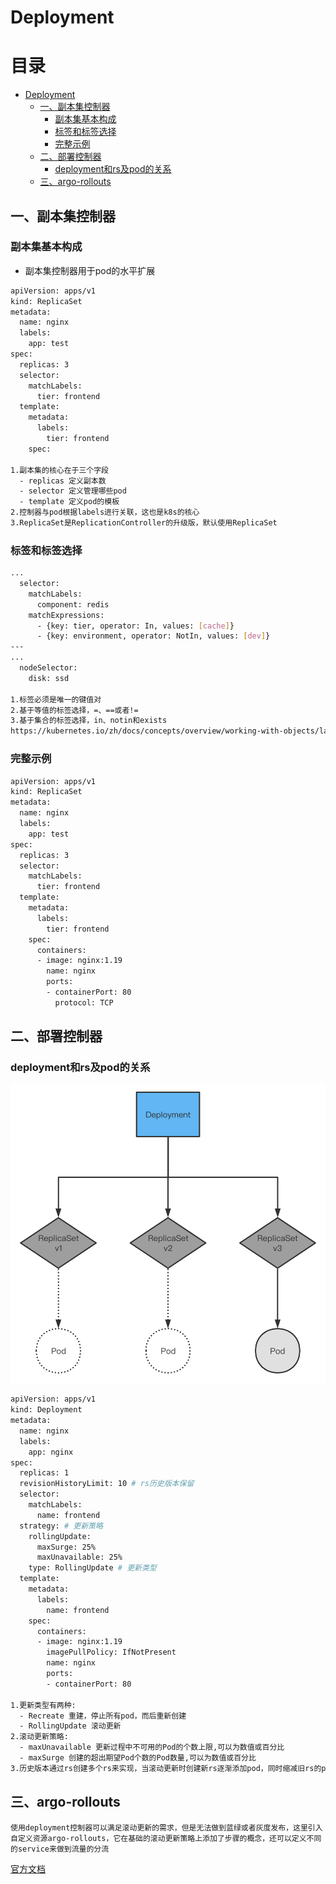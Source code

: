 # Deployment

目录
=================

* [Deployment](#deployment)
   * [一、副本集控制器](#一副本集控制器)
      * [副本集基本构成](#副本集基本构成)
      * [标签和标签选择](#标签和标签选择)
      * [完整示例](#完整示例)
   * [二、部署控制器](#二部署控制器)
      * [deployment和rs及pod的关系](#deployment和rs及pod的关系)
   * [三、argo-rollouts](#三argo-rollouts)


## 一、副本集控制器

### 副本集基本构成
- 副本集控制器用于pod的水平扩展

~~~bash
apiVersion: apps/v1
kind: ReplicaSet
metadata:
  name: nginx
  labels:
    app: test
spec:
  replicas: 3
  selector:
    matchLabels:
      tier: frontend
  template:
    metadata:
      labels:
        tier: frontend
    spec:

1.副本集的核心在于三个字段
  - replicas 定义副本数
  - selector 定义管理哪些pod
  - template 定义pod的模板
2.控制器与pod根据labels进行关联，这也是k8s的核心
3.ReplicaSet是ReplicationController的升级版，默认使用ReplicaSet
~~~

### 标签和标签选择

~~~bash
...
  selector:
    matchLabels:
      component: redis
    matchExpressions:
      - {key: tier, operator: In, values: [cache]}
      - {key: environment, operator: NotIn, values: [dev]}
---
...
  nodeSelector:
    disk: ssd

1.标签必须是唯一的键值对
2.基于等值的标签选择，=、==或者!=
3.基于集合的标签选择，in、notin和exists
https://kubernetes.io/zh/docs/concepts/overview/working-with-objects/labels/
~~~

### 完整示例
~~~bash
apiVersion: apps/v1
kind: ReplicaSet
metadata:
  name: nginx
  labels:
    app: test
spec:
  replicas: 3
  selector:
    matchLabels:
      tier: frontend
  template:
    metadata:
      labels:
        tier: frontend
    spec:
      containers:
      - image: nginx:1.19
        name: nginx
        ports:
        - containerPort: 80
          protocol: TCP
~~~

## 二、部署控制器

### deployment和rs及pod的关系
![](../img/QQ20210910-103855@2x.png)

~~~bash
apiVersion: apps/v1
kind: Deployment
metadata:
  name: nginx
  labels:
    app: nginx
spec:
  replicas: 1
  revisionHistoryLimit: 10 # rs历史版本保留
  selector:
    matchLabels:
      name: frontend
  strategy: # 更新策略
    rollingUpdate:
      maxSurge: 25%
      maxUnavailable: 25%
    type: RollingUpdate # 更新类型
  template:
    metadata:
      labels:
        name: frontend
    spec:
      containers:
      - image: nginx:1.19
        imagePullPolicy: IfNotPresent
        name: nginx
        ports:
        - containerPort: 80

1.更新类型有两种:
  - Recreate 重建，停止所有pod，而后重新创建
  - RollingUpdate 滚动更新
2.滚动更新策略:
  - maxUnavailable 更新过程中不可用的Pod的个数上限,可以为数值或百分比
  - maxSurge 创建的超出期望Pod个数的Pod数量,可以为数值或百分比
3.历史版本通过rs创建多个rs来实现，当滚动更新时创建新rs逐渐添加pod，同时缩减旧rs的pod个数
~~~

## 三、argo-rollouts
`使用deployment控制器可以满足滚动更新的需求，但是无法做到蓝绿或者灰度发布，这里引入自定义资源argo-rollouts，它在基础的滚动更新策略上添加了步骤的概念，还可以定义不同的service来做到流量的分流`

[官方文档](https://argoproj.github.io/argo-rollouts/)
